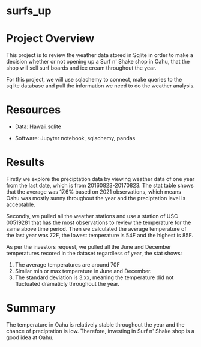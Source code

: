 # surfs_up

# Project Overview

This project is to review the weather data stored in Sqlite in order to make a decision whether or not opening up a Surf n' Shake shop in Oahu, that the shop will sell surf boards and ice cream throughout the year. 

For this project, we will use sqlachemy to connect, make queries to the sqlite database and pull the information we need to do the weather analysis.

# Resources

- Data: Hawaii.sqlite

- Software: Jupyter notebook, sqlachemy, pandas

# Results

Firstly we explore the preciptation data by viewing weather data of one year from the last date, which is from 20160823-20170823. The stat table shows that the average was 17.6% based on 2021 observations, which means Oahu was mostly sunny throughout the year and the preciptation level is acceptable.
![]()
![]()

Secondly, we pulled all the weather stations and use a station of USC 00519281 that has the most observations to review the temperature for the same above time period. Then we calculated the average temperature of the last year was 72F, the lowest temperature is 54F and the highest is 85F.
![]()

As per the investors request, we pulled all the June and December temperatures recored in the dataset regardless of year, the stat shows: 
1. The average temperatures are around 70F
2. Similar min or max temperature in June and December.
3. The standard deviation is 3.xx, meaning the temperature did not fluctuated dramaticly throughout the year.
![]()
![]()

# Summary

The temperature in Oahu is relatively stable throughout the year and the chance of preciptation is low. Therefore, investing in Surf n' Shake shop is a good idea at Oahu.
